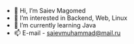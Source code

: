 - 👋 Hi, I’m Saiev Magomed
- 👀 I’m interested in Backend, Web, Linux
- 🌱 I’m currently learning Java
- 📫 E-mail - saievmuhammad@mail.ru
